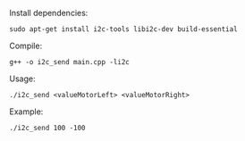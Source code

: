 

Install dependencies:
```
sudo apt-get install i2c-tools libi2c-dev build-essential
```

Compile:
```
g++ -o i2c_send main.cpp -li2c
```

Usage:
```
./i2c_send <valueMotorLeft> <valueMotorRight>
```

Example:
```
./i2c_send 100 -100
```